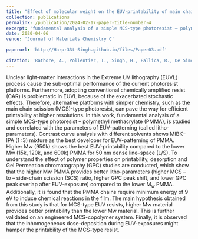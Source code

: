 ```yaml
---
title: "Effect of molecular weight on the EUV-printability of main chain scission type polymers"
collection: publications
permalink: /publication/2024-02-17-paper-title-number-4
excerpt: 'fundamental analysis of a simple MCS-type photoresist – polymethyl methacrylate (PMMA), is studied and correlated with the parameters of EUV-patterning (called litho-parameters).'
date: 2020-04-06
venue: 'Journal of Materials Chemistry C'

paperurl: 'http://Harpr33t-Singh.github.io/files/Paper03.pdf'

citation: 'Rathore, A., Pollentier, I., Singh, H., Fallica, R., De Simone, D., & De Gendt, S. (2020). &quot;Effect of molecular weight on the EUV-printability of main chain scission type polymers.&quot; <i>Journal of Materials Chemistry C</i>., 8(17), 5958-5966.'
---
```


Unclear light-matter interactions in the Extreme UV lithography (EUVL) process cause the sub-optimal performance of the current photoresist platforms. Furthermore, adopting conventional chemically amplified resist (CAR) is problematic in EUVL because of the exacerbated stochastic effects. Therefore, alternative platforms with simpler chemistry, such as the main chain scission (MCS)-type photoresist, can pave the way for efficient printability at higher resolutions. In this work, fundamental analysis of a simple MCS-type photoresist – polymethyl methacrylate (PMMA), is studied and correlated with the parameters of EUV-patterning (called litho-parameters). Contrast curve analysis with different solvents shows MIBK–IPA (1 : 3) mixture as the best developer for EUV-patterning of PMMA. Higher Mw (950k) shows the best EUV-printability compared to the lower Mw (15k, 120k, and 600k) PMMA for 50 nm dense line–space (L/S). To understand the effect of polymer properties on printability, desorption and Gel Permeation chromatography (GPC) studies are conducted, which show that the higher Mw PMMA provides better litho-parameters (higher MCS – to – side-chain scission (SCS) ratio, higher GPC peak shift, and lower GPC peak overlap after EUV-exposure) compared to the lower M<sub>w</sub> PMMA. Additionally, it is found that the PMMA chains require minimum energy of 9 eV to induce chemical reactions in the film. The main hypothesis obtained from this study is that for MCS-type EUV resists, higher Mw material provides better printability than the lower Mw material. This is further validated on an engineered MCS-copolymer system. Finally, it is observed that the inhomogeneous dose-deposition during EUV-exposures might hamper the printability of the MCS-type resist.
